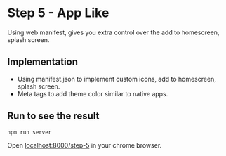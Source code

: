 # Step 5 - App Like

Using web manifest, gives you extra control over the add to homescreen, splash screen. 

## Implementation

- Using manifest.json to implement custom icons, add to homescreen, splash screen.
- Meta tags to add theme color similar to native apps.

## Run to see the result

```bash
npm run server
```

Open [localhost:8000/step-5](http://localhost:8000/step-5) in your chrome browser.
